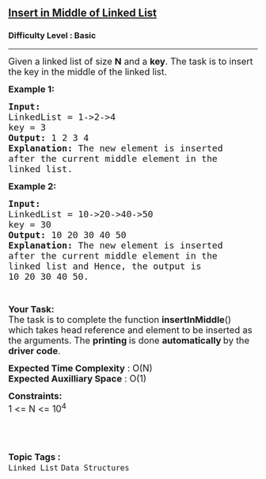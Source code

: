 <h2><a href="https://www.geeksforgeeks.org/problems/insert-in-middle-of-linked-list/0">Insert in Middle of Linked List</a></h2><h3>Difficulty Level : Basic</h3><hr><div class="problems_problem_content__Xm_eO"><p><span style="font-size:18px">Given a linked list of size <strong>N</strong> and a <strong>key</strong>. The task is to insert the key in the middle of the linked list.</span></p>

<p><span style="font-size:18px"><strong>Example 1:</strong></span></p>

<pre><span style="font-size:18px"><strong>Input:
</strong>LinkedList = 1-&gt;2-&gt;4
key = 3
<strong>Output: </strong>1 2 3 4<strong>
Explanation: </strong>The new element is inserted
after the current middle element in the
linked list.</span></pre>

<p><span style="font-size:18px"><strong>Example 2:</strong></span></p>

<pre><span style="font-size:18px"><strong>Input:
</strong>LinkedList = 10-&gt;20-&gt;40-&gt;50
key = 30
<strong>Output: </strong>10 20 30 40 50<strong>
Explanation: </strong>The new element is inserted
after the current middle element in the
linked list and Hence, the output is
10 20 30 40 50.</span></pre>

<p>&nbsp;</p>

<p><span style="font-size:18px"><strong>Your Task:</strong><br>
The task is to complete the function <strong>insertInMiddle</strong>() which takes head reference and element to be inserted as the arguments. The <strong>printing </strong>is done <strong>automatically </strong>by the <strong>driver code</strong>.</span></p>

<p><span style="font-size:18px"><strong>Expected Time Complexity</strong> : O(N)<br>
<strong>Expected Auxilliary Space</strong> : O(1)</span></p>

<p><span style="font-size:18px"><strong>Constraints:</strong><br>
1 &lt;= N &lt;= 10<sup>4</sup></span></p>

<p>&nbsp;</p>
</div><br><p><span style=font-size:18px><strong>Topic Tags : </strong><br><code>Linked List</code>&nbsp;<code>Data Structures</code>&nbsp;